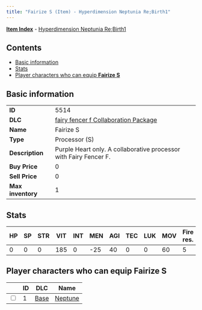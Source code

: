 ```yaml
---
title: "Fairize S (Item) - Hyperdimension Neptunia Re;Birth1"
---
```


[**Item Index**](/neptunia/rb1/item/index.html) - [Hyperdimension Neptunia Re;Birth1](/neptunia/rb1)

## Contents

- [Basic information](#basic-information)
- [Stats](#stats)
- [Player characters who can equip **Fairize S**](#player-characters-who-can-equip-fairize-s)

## Basic information

|   |   |
| -- | -- |
| **ID** | 5514 |
| **DLC** | [fairy fencer f Collaboration Package](/neptunia/rb1/dlc/6-fairy-fencer-f.html) |
| **Name** | Fairize S |
| **Type** | Processor (S) |
| **Description** | Purple Heart only. A collaborative processor with Fairy Fencer F. |
| **Buy Price** | 0 |
| **Sell Price** | 0 |
| **Max inventory** | 1 |


## Stats

| HP | SP | STR | VIT | INT | MEN | AGI | TEC | LUK | MOV | Fire res. | Ice res. | Wind res. | Lightning res. |
| -- | -- | --- | --- | --- | --- | --- | --- | --- | --- | --------- | -------- | --------- | -------------- |
| 0 | 0 | 0 | 185 | 0 | -25 | 40 | 0 | 0 | 60 | 5 | 0 | 0 | 0 |


## Player characters who can equip **Fairize S**

|    | ID | DLC | Name |
| -- | -- | --- | ---- |
| <input type="checkbox" id="rb1-player-1-1" class="trackbox" /> | 1 | [Base](/neptunia/rb1/dlc/1-base.html) | [Neptune](/neptunia/rb1/player/1-1-neptune.html) |
